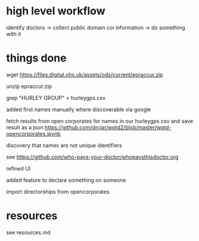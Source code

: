 # high level workflow

identify doctors -> collect public domain coi information -> do something with it

# things done

wget https://files.digital.nhs.uk/assets/ods/current/epraccur.zip

unzip epraccur.zip

grep  "HURLEY GROUP" > hurleygps.csv

added first names manually where discoverable via google

fetch results from open corporates for names in our hurleygps csv and save result as a json
https://github.com/drcjar/wptd2/blob/master/wptd-opencorporates.ipynb

discovery that names are not unique identifiers

see 
https://github.com/who-pays-your-doctor/whopaysthisdoctor.org

refined UI

added feature to declare something on someone

import directorships from opencorporates

# resources

see resources.md
